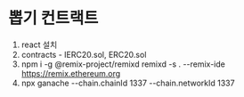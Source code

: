 # 뽑기 컨트랙트

1) react 설치
2) contracts - IERC20.sol, ERC20.sol
3) npm i -g @remix-project/remixd
   remixd -s . --remix-ide https://remix.ethereum.org
4) npx ganache --chain.chainId 1337 --chain.networkId 1337
